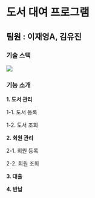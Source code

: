 # 도서 대여 프로그램
 팀원 : 이재영A, 김유진
---
### 기술 스택
<img src="https://img.shields.io/badge/Qt-41CD52?style=flat&logo=Qt&logoColor=white"/>

### 기능 소개
**1. 도서 관리**

1-1. 도서 등록

1-2. 도서 조회


**2. 회원 관리**

2-1. 회원 등록

2-2. 회원 조회


**3. 대출**


**4. 반납**
